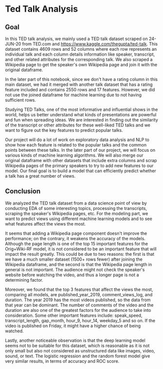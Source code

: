 # Ted Talk Analysis

## Goal
In this TED talk analysis, we mainly used a TED talk dataset scraped on 24-JUN-20 from TED.com and https://www.kaggle.com/thegupta/ted-talk. This dataset contains 4609 rows and 52 columns where each row represents an individual talk and each column details information like speaker, transcript, and other related attributes for the corresponding talk. We also scraped a Wikipedia page to get the speaker's own Wikipedia page and join it with the original dataframe.

In the later part of this notebook, since we don't have a rating column in this main dataset, we had it merged with another talk dataset that has a rating feature included and contains 2550 rows and 17 features. However, we did not use the joined dataframe for machine learning due to not having sufficient rows.

Studying TED Talks, one of the most informative and influential shows in the world, helps us better understand what kinds of presentations are powerful and fun when spreading ideas. We are interested in finding out the similarity of the transcript or other attributes for these well-liked TED talks and we want to figure out the key features to predict popular talks.

Our project will do a lot of work on exploratory data analysis and NLP to show how each feature is related to the popular talks and the common points between these talks. In the later part of our project, we will focus on various kinds of machine learning algorithms. We will also merge our original dataframe with other datasets that include extra columns and scrap Wikipedia pages of the primary speakers to try to add new features to our model. Our final goal is to build a model that can efficiently predict whether a talk has a great number of views.


## Conclusion
We analyzed the TED talk dataset from a data science point of view by conducting EDA of some interesting topics, processing the transcripts, scraping the speaker's Wikipedia pages, etc. For the modeling part, we want to predict views using different machine learning models and to see what features affect the views the most.

It seems that adding a Wikipedia page component doesn't improve the performance; on the contrary, it weakens the accuracy of the models. Although the page length is one of the top 15 important features for the Orig+Wiki-RF model, it is not considered to be an important feature that will impact the result greatly. This could be due to two reasons: the first is that we have a much smaller dataset (1500+ rows fewer) after joining the Wikipedia dataframe, and the second is that the Wikipedia page length in general is not important. The audience might not check the speaker's website before watching the video, and thus a longer page is not a determining factor.

Moreover, we found that the top 3 features that affect the views the most, comparing all models, are published_year_2019, comment_views_log, and duration. The year 2019 has the most videos published, so the data from that year can be dominant. The number of comments of the video and the duration are also one of the greatest factors for the audience to take into consideration. Some other important features include: speak_speed, transcript_length, gap_month, hour_9, hour_14, weekday_5 and so on. If the video is published on Friday, it might have a higher chance of being watched.

Lastly, another noticeable observation is that the deep learning model seems not to be suitable for this dataset, which is reasonable as it is not only small but also not considered as unstructured data like images, video, sound, or text. The logistic regression and the random forest model give very similar results, in terms of accuracy and ROC score.

##


